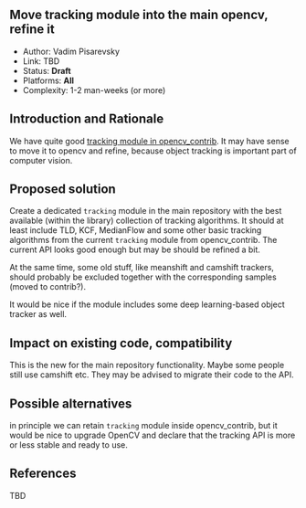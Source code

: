 ## Move tracking module into the main opencv, refine it

* Author: Vadim Pisarevsky
* Link: TBD
* Status: **Draft**
* Platforms: **All**
* Complexity: 1-2 man-weeks (or more)

## Introduction and Rationale

We have quite good [tracking module in opencv_contrib](https://github.com/opencv/opencv_contrib/tree/master/modules/tracking). It may have sense to move it to opencv and refine, because object tracking is important part of computer vision.

## Proposed solution

Create a dedicated `tracking` module in the main repository with the best available (within the library) collection of tracking algorithms. It should at least include TLD, KCF, MedianFlow and some other basic tracking algorithms from the current `tracking` module from opencv_contrib. The current API looks good enough but may be should be refined a bit.

At the same time, some old stuff, like meanshift and camshift trackers, should probably be excluded together with the corresponding samples (moved to contrib?).

It would be nice if the module includes some deep learning-based object tracker as well.

## Impact on existing code, compatibility

This is the new for the main repository functionality. Maybe some people still use camshift etc. They may be advised to migrate their code to the API.

## Possible alternatives

in principle we can retain `tracking` module inside opencv_contrib, but it would be nice to upgrade OpenCV and declare that the tracking API is more or less stable and ready to use.

## References

TBD
